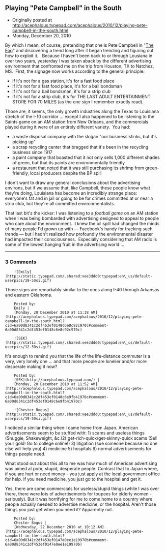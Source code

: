 ## Playing "Pete Campbell" in the South

 * Originally posted at http://acephalous.typepad.com/acephalous/2010/12/playing-pete-campbell-in-the-south.html
 * Monday, December 20, 2010



By which I mean, of course, pretending that one is Pete Campbell in "[The Fog](http://www.imdb.com/title/tt1484417/)" and discovering a trend long after it began trending and figuring out how to exploit it.   Because I haven't been back to or through Lousiana in over two years, yesterday I was taken aback by the different advertising environment that confronted me on the trip from Houston, TX to Natchez, MS.  First, the signage now works according to the general principle:

*   if it's not for a gas station, it's for a fast food place
*   if it's not for a fast food place, it's for a bail bondsman
*   if it's not for a bail bondsman, it's for a strip club
*   if it's not for a strip club, it's for THE LAST ADULT ENTERTAINMENT STORE FOR 70 MILES (as the one sign I remember exactly read).

Those are, it seems, the only growth industries along the Texas to Louisiana stretch of the I-10 corridor ... except I also happened to be listening to the Saints game on an AM station from New Orleans, and the commercials played during it were of an entirely different variety.  You had:

*   a waste disposal company with the slogan "our business stinks, but it's picking up"
*   a scrap recycling center that bragged that it's been in the recycling business since 1917
*   a paint company that boasted that it not only sells 1,000 different shades of green, but that its paints are environmentally friendly
*   a restaurant that noted that it was still purchasing its shrimp from green-friendly, local producers despite the BP spill

I don't want to draw any general conclusions about the advertising environs, but if we assume that, like Campbell, these people know what they're doing, Louisiana has become an incredibly strange place: everyone's fat and in jail or going to be for crimes committed at or near a strip club, but they're all committed environmentalists. 

That last bit's the kicker: I was listening to a _football game_ on an AM station when I was being bombarded with advertising designed to appeal to people who care about the environment.  I knew the oil spill had changed the minds of many people I'd grown up with — Facebook's handy for tracking such trends — but I hadn't realized how profoundly the environmental disaster had impacted their consciousness.  Especially considering that AM radio is some of the lowest hanging fruit in the advertising world ...

		

* * *

### 3 Comments 

		

                
[]()

	

		![Emily](http://static.typepad.com/.shared:vee3ddd0:typepad:en\_us/default-userpics/19-50si.gif)
	

	

		

Those signs are remarkably similar to the ones along I-40 through Arkansas and eastern Oklahoma.

	

		Posted by:
		Emily |
		[Monday, 20 December 2010 at 11:38 AM](http://acephalous.typepad.com/acephalous/2010/12/playing-pete-campbell-in-the-south.html?cid=6a00d8341c2df453ef0148c6e8c92c970c#comment-6a00d8341c2df453ef0148c6e8c92c970c)

[]()

	

		![SEK](http://static.typepad.com/.shared:vee3ddd0:typepad:en\_us/default-userpics/12-50si.gif)
	

	

		

It's enough to remind you that the life of the life-distance commuter is a very, very lonely one ... and that more people are lonelier and/or more desperate making it now?  

	

		Posted by:
		[SEK](http://acephalous.typepad.com/) |
		[Monday, 20 December 2010 at 11:52 AM](http://acephalous.typepad.com/acephalous/2010/12/playing-pete-campbell-in-the-south.html?cid=6a00d8341c2df453ef0148c6e9fb41970c#comment-6a00d8341c2df453ef0148c6e9fb41970c)

[]()

	

		![Chester Bogus](http://static.typepad.com/.shared:vee3ddd0:typepad:en\_us/default-userpics/19-50si.gif)
	

	

		

I noticed a similar thing when I came home from Japan. American advertisements seem to be stuffed with: 1) scams and useless things (Snuggie, Shakeweight, &c.)2) get-rich-quick/get-skinny-quick scams (Sell your gold! Go to college online!) 3) litigation (sue someone because no one else will help you) 4) medicine 5) hospitals 6) normal advertisements for things people need.

What stood out about this all to me was how much of American advertising was aimed at poor, stupid, desperate people. Contrast that to Japan where, if you are hurt or need money - you just apply at the local government office for help. If you need medicine, you just go to the hospital and get it. 

Yes, there are some commercials for useless/stupid things (while I was over there, there were lots of advertisements for toupees for elderly women - seriously). But it was horrifying for me to come home to a country where people actually needed to advertise medicine, or the hospital. Aren't those things you just get when you need it? Apparently not. 

	

		Posted by:
		Chester Bogus |
		[Wednesday, 22 December 2010 at 10:12 AM](http://acephalous.typepad.com/acephalous/2010/12/playing-pete-campbell-in-the-south.html?cid=6a00d8341c2df453ef0147e0ee1e19970b#comment-6a00d8341c2df453ef0147e0ee1e19970b)

		

        